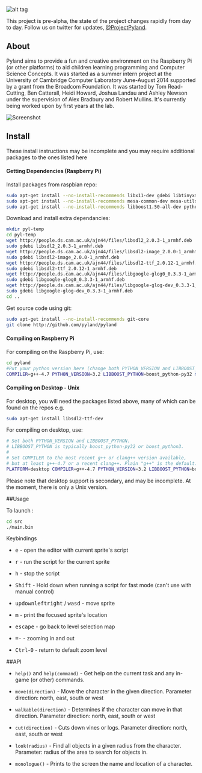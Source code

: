 
![alt tag](https://raw.githubusercontent.com/pyland/pyland/master/resources/logo.png)

This project is pre-alpha, the state of the project changes rapidly from day to day. Follow us on twitter for updates, [@ProjectPyland](http://twitter.com/ProjectPyland).

## About

Pyland aims to provide a fun and creative environment on the Raspberry Pi (or
other platforms) to aid children learning programming and Computer Science
Concepts. It was started as a summer intern project at the University of
Cambridge Computer Laboratory June-August 2014 supported by a grant from the
Broadcom Foundation. It was started by Tom Read-Cutting, Ben Catterall, Heidi Howard, Joshua
Landau and Ashley Newson under the supervision of Alex Bradbury and Robert
Mullins. It's currently being worked upon by first years at the lab.

![Screenshot](https://raw.githubusercontent.com/pyland/pyland/master/resources/screenshot.png)

## Install
These install instructions may be incomplete and you may require additional packages to the ones listed here

#### Getting Dependencies (Raspberry Pi)

Install packages from raspbian repo:
```bash
sudo apt-get install --no-install-recommends libx11-dev gdebi libtinyxml-dev g++-4.7 zlib1g-dev
sudo apt-get install --no-install-recommends mesa-common-dev mesa-utils build-essential gedit
sudo apt-get install --no-install-recommends libboost1.50-all-dev python3.2-dev libgl1-mesa-dev
```

Download and install extra dependancies:
```bash
mkdir pyl-temp
cd pyl-temp
wget http://people.ds.cam.ac.uk/ajn44/files/libsdl2_2.0.3-1_armhf.deb
sudo gdebi libsdl2_2.0.3-1_armhf.deb
wget http://people.ds.cam.ac.uk/ajn44/files/libsdl2-image_2.0.0-1_armhf.deb
sudo gdebi libsdl2-image_2.0.0-1_armhf.deb
wget http://people.ds.cam.ac.uk/ajn44/files/libsdl2-ttf_2.0.12-1_armhf.deb
sudo gdebi libsdl2-ttf_2.0.12-1_armhf.deb
wget http://people.ds.cam.ac.uk/ajn44/files/libgoogle-glog0_0.3.3-1_armhf.deb
sudo gdebi libgoogle-glog0_0.3.3-1_armhf.deb
wget http://people.ds.cam.ac.uk/ajn44/files/libgoogle-glog-dev_0.3.3-1_armhf.deb
sudo gdebi libgoogle-glog-dev_0.3.3-1_armhf.deb
cd ..
```

Get source code using git:
```bash
sudo apt-get install --no-install-recommends git-core
git clone http://github.com/pyland/pyland
```

#### Compiling on Raspberry Pi

For compiling on the Raspberry Pi, use:

```bash
cd pyland
#Put your python version here (change both PYTHON_VERSION and LIBBOOST_PYTHON). Need at least 3.2.
COMPILER=g++-4.7 PYTHON_VERSION=3.2 LIBBOOST_PYTHON=boost_python-py32 make
```

#### Compiling on Desktop - Unix

For desktop, you will need the packages listed above, many of which can be found on the repos e.g.

```bash
sudo apt-get install libsdl2-ttf-dev
```


For compiling on desktop, use:

```bash
# Set both PYTHON_VERSION and LIBBOOST_PYTHON.
# LIBBOOST_PYTHON is typically boost_python-py32 or boost_python3.
#
# Set COMPILER to the most recent g++ or clang++ version available,
# but at least g++-4.7 or a recent clang++. Plain "g++" is the default.
PLATFORM=desktop COMPILER=g++-4.7 PYTHON_VERSION=3.2 LIBBOOST_PYTHON=boost_python-py32 make
```

Please note that desktop support is secondary, and may be incomplete. At the moment, there is only a Unix version.

##Usage

To launch :

```bash
cd src
./main.bin
```

Keybindings
* <kbd>e</kbd> - open the editor with current sprite's script
* <kbd>r</kbd> - run the script for the current sprite
* <kbd>h</kbd> - stop the script
* <kbd>Shift</kbd> - Hold down when running a script for fast mode (can't use with manual control)

* <kbd>up</kbd><kbd>down</kbd><kbd>left</kbd><kbd>right</kbd> / <kbd>w</kbd><kbd>a</kbd><kbd>s</kbd><kbd>d</kbd> - move sprite
* <kbd>m</kbd> - print the focused sprite's location

* <kbd>escape</kbd> - go back to level selection map

* <kbd>=</kbd><kbd>-</kbd> - zooming in and out
* <kbd>Ctrl</kbd>-<kbd>0</kbd> - return to default zoom level

##API

* `help()` and `help(command)` - Get help on the current task and any in-game (or other) commands.

* `move(direction)` - Move the character in the given direction. Parameter direction: north, east, south or west
* `walkable(direction)` - Determines if the character can move in that direction. Parameter direction: north, east, south or west

* `cut(direction)` - Cuts down vines or logs. Parameter direction: north, east, south or west
* `look(radius)` - Find all objects in a given radius from the character. Parameter: radius of the area to search for objects in.

* `monologue()` - Prints to the screen the name and location of a character.
